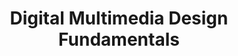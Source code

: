 ---
title: Digital Multimedia Design Fundamentals
number: DMD 100
academic-home: Arts & Arch
course-type: [Prescribed]
description: This course introduces students to concepts, skills, language and principles of practice in art and design, communication, and information sciences.
bulletin-link: http://bulletins.psu.edu/undergrad/courses/D/DMD/100
pathway-list:
---